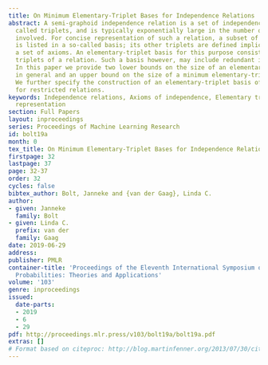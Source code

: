 ```yaml
---
title: On Minimum Elementary-Triplet Bases for Independence Relations
abstract: A semi-graphoid independence relation is a set of independence statements,
  called triplets, and is typically exponentially large in the number of variables
  involved. For concise representation of such a relation, a subset of its triplets
  is listed in a so-called basis; its other triplets are defined implicitly through
  a set of axioms. An elementary-triplet basis for this purpose consists of all elementary
  triplets of a relation. Such a basis however, may include redundant information.
  In this paper we provide two lower bounds on the size of an elementary-triplet basis
  in general and an upper bound on the size of a minimum elementary-triplet basis.
  We further specify the construction of an elementary-triplet basis of minimum size
  for restricted relations.
keywords: Independence relations, Axioms of independence, Elementary triplets, Basis
  representation
section: Full Papers
layout: inproceedings
series: Proceedings of Machine Learning Research
id: bolt19a
month: 0
tex_title: On Minimum Elementary-Triplet Bases for Independence Relations
firstpage: 32
lastpage: 37
page: 32-37
order: 32
cycles: false
bibtex_author: Bolt, Janneke and {van der Gaag}, Linda C.
author:
- given: Janneke
  family: Bolt
- given: Linda C.
  prefix: van der
  family: Gaag
date: 2019-06-29
address: 
publisher: PMLR
container-title: 'Proceedings of the Eleventh International Symposium on Imprecise
  Probabilities: Theories and Applications'
volume: '103'
genre: inproceedings
issued:
  date-parts:
  - 2019
  - 6
  - 29
pdf: http://proceedings.mlr.press/v103/bolt19a/bolt19a.pdf
extras: []
# Format based on citeproc: http://blog.martinfenner.org/2013/07/30/citeproc-yaml-for-bibliographies/
---
```

